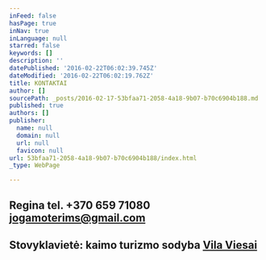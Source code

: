 ```yaml
---
inFeed: false
hasPage: true
inNav: true
inLanguage: null
starred: false
keywords: []
description: ''
datePublished: '2016-02-22T06:02:39.745Z'
dateModified: '2016-02-22T06:02:19.762Z'
title: KONTAKTAI
author: []
sourcePath: _posts/2016-02-17-53bfaa71-2058-4a18-9b07-b70c6904b188.md
published: true
authors: []
publisher:
  name: null
  domain: null
  url: null
  favicon: null
url: 53bfaa71-2058-4a18-9b07-b70c6904b188/index.html
_type: WebPage

---
```

## Regina tel. +370 659 71080 jogamoterims@gmail.com

## Stovyklavietė: kaimo turizmo sodyba [Vila Viesai][0]

[0]: http://www.vilaviesai.lt/